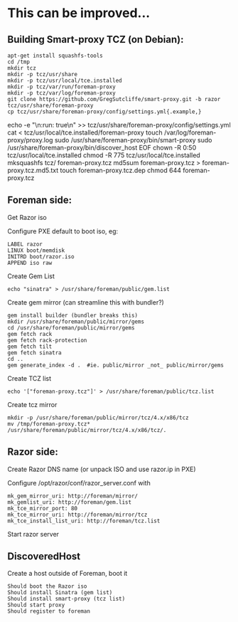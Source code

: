 # This can be improved...

## Building Smart-proxy TCZ (on Debian):

	apt-get install squashfs-tools
	cd /tmp
	mkdir tcz
	mkdir -p tcz/usr/share
	mkdir -p tcz/usr/local/tce.installed 
	mkdir -p tcz/var/run/foreman-proxy
	mkdir -p tcz/var/log/foreman-proxy
	git clone https://github.com/GregSutcliffe/smart-proxy.git -b razor tcz/usr/share/foreman-proxy
	cp tcz/usr/share/foreman-proxy/config/settings.yml{.example,}
  echo -e "\n:run: true\n" >> tcz/usr/share/foreman-proxy/config/settings.yml
	cat <<EOF > tcz/usr/local/tce.installed/foreman-proxy
  touch /var/log/foreman-proxy/proxy.log
	sudo /usr/share/foreman-proxy/bin/smart-proxy
	sudo /usr/share/foreman-proxy/bin/discover_host
	EOF
	chown -R 0:50 tcz/usr/local/tce.installed
	chmod -R 775 tcz/usr/local/tce.installed
	mksquashfs tcz/ foreman-proxy.tcz
	md5sum foreman-proxy.tcz > foreman-proxy.tcz.md5.txt
	touch foreman-proxy.tcz.dep
	chmod 644 foreman-proxy.tcz

## Foreman side:
Get Razor iso

Configure PXE default to boot iso, eg:

	LABEL razor
	LINUX boot/memdisk
	INITRD boot/razor.iso
	APPEND iso raw

Create Gem List

	echo "sinatra" > /usr/share/foreman/public/gem.list

Create gem mirror (can streamline this with bundler?)

	gem install builder (bundler breaks this)
	mkdir /usr/share/foreman/public/mirror/gems
	cd /usr/share/foreman/public/mirror/gems
	gem fetch rack
	gem fetch rack-protection
	gem fetch tilt
	gem fetch sinatra
	cd ..
	gem generate_index -d .  #ie. public/mirror _not_ public/mirror/gems

Create TCZ list

	echo '["foreman-proxy.tcz"]' > /usr/share/foreman/public/tcz.list

Create tcz mirror

	mkdir -p /usr/share/foreman/public/mirror/tcz/4.x/x86/tcz
	mv /tmp/foreman-proxy.tcz* /usr/share/foreman/public/mirror/tcz/4.x/x86/tcz/.

## Razor side:
Create Razor DNS name (or unpack ISO and use razor.ip in PXE)

Configure /opt/razor/conf/razor_server.conf with

	mk_gem_mirror_uri: http://foreman/mirror/
	mk_gemlist_uri: http://foreman/gem.list
	mk_tce_mirror_port: 80
	mk_tce_mirror_uri: http://foreman/mirror/tcz
	mk_tce_install_list_uri: http://foreman/tcz.list

Start razor server

## DiscoveredHost
Create a host outside of Foreman, boot it

	Should boot the Razor iso
	Should install Sinatra (gem list)
	Should install smart-proxy (tcz list)
	Should start proxy
	Should register to foreman

